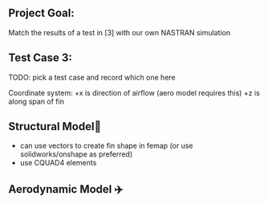 
## Project Goal:
Match the results of a test in [3] with our own NASTRAN simulation



## Test Case 3:

TODO: pick a test case and record which one here

Coordinate system: 
+x is direction of airflow (aero model requires this)
+z is along span of fin


## Structural Model🗼


- can use vectors to create fin shape in femap (or use solidworks/onshape as preferred)
- use CQUAD4 elements


## Aerodynamic Model ✈️




